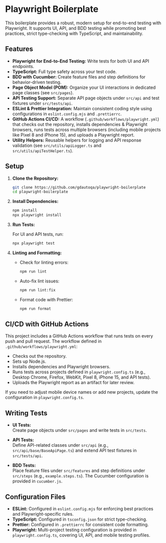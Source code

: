 # Playwright Boilerplate

This boilerplate provides a robust, modern setup for end-to-end testing with Playwright. It supports UI, API, and BDD testing while promoting best practices, strict type-checking with TypeScript, and maintainability.

## Features

- **Playwright for End-to-End Testing:** Write tests for both UI and API endpoints.
- **TypeScript:** Full type safety across your test code.
- **BDD with Cucumber:** Create feature files and step definitions for behavior-driven testing.
- **Page Object Model (POM):** Organize your UI interactions in dedicated page classes (see `src/pages`).
- **API Testing Support:** Separate API page objects under `src/api` and test fixtures under `src/tests/api`.
- **ESLint & Prettier Integration:** Maintain consistent coding style using configurations in `eslint.config.mjs` and `.prettierrc`.
- **GitHub Actions CI/CD:** A workflow (`.github/workflows/playwright.yml`) that checks out the repository, installs dependencies & Playwright browsers, runs tests across multiple browsers (including mobile projects like Pixel 8 and iPhone 15), and uploads a Playwright report.
- **Utility Helpers:** Reusable helpers for logging and API response validation (see `src/utils/apiLogger.ts` and `src/utils/apiTestHelper.ts`).

## Setup

1. **Clone the Repository:**

   ```bash
   git clone https://github.com/gdautoqa/playwright-boilerplate
   cd playwright-boilerplate
   ```

2. **Install Dependencies:**

   ```bash
   npm install
   npx playwright install
   ```

3. **Run Tests:**

   For UI and API tests, run:

   ```bash
   npx playwright test
   ```

4. **Linting and Formatting:**

   - Check for linting errors:

     ```bash
     npm run lint
     ```

   - Auto-fix lint issues:

     ```bash
     npm run lint:fix
     ```

   - Format code with Prettier:

     ```bash
     npm run format
     ```

## CI/CD with GitHub Actions

This project includes a GitHub Actions workflow that runs tests on every push and pull request. The workflow defined in `.github/workflows/playwright.yml`:

- Checks out the repository.
- Sets up Node.js.
- Installs dependencies and Playwright browsers.
- Runs tests across projects defined in `playwright.config.ts` (e.g., Desktop Chrome, Firefox, WebKit, Pixel 8, iPhone 15, and API tests).
- Uploads the Playwright report as an artifact for later review.

If you need to adjust mobile device names or add new projects, update the configuration in `playwright.config.ts`.

## Writing Tests

- **UI Tests:**  
  Create page objects under `src/pages` and write tests in `src/tests`.

- **API Tests:**  
  Define API-related classes under `src/api` (e.g., `src/api/base/BaseApiPage.ts`) and extend API test fixtures in `src/tests/api`.

- **BDD Tests:**  
  Place feature files under `src/features` and step definitions under `src/steps` (e.g., `example.steps.ts`). The Cucumber configuration is provided in `cucumber.js`.

## Configuration Files

- **ESLint:** Configured in `eslint.config.mjs` for enforcing best practices and Playwright-specific rules.
- **TypeScript:** Configured in `tsconfig.json` for strict type-checking.
- **Prettier:** Configured in `.prettierrc` for consistent code formatting.
- **Playwright:** Multi-project testing configuration is provided in `playwright.config.ts`, covering UI, API, and mobile testing profiles.